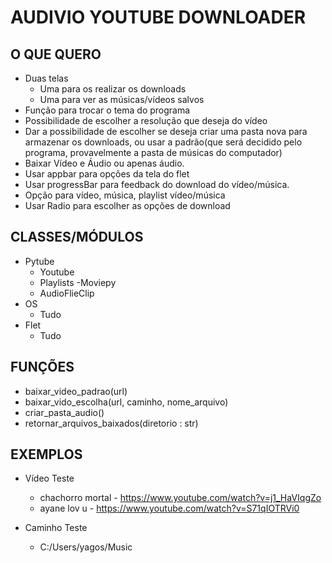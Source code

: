 # AUDIVIO YOUTUBE DOWNLOADER

## O QUE QUERO
- Duas telas
    - Uma para os realizar os downloads
    - Uma para ver as músicas/vídeos salvos
- Função para trocar o tema do programa
- Possibilidade de escolher a resolução que deseja do vídeo
- Dar a possibilidade de escolher se deseja criar uma pasta nova para armazenar os downloads, ou usar a padrão(que será decidido pelo programa, provavelmente a pasta de músicas do computador)
- Baixar Vídeo e Áudio ou apenas áudio.
- Usar appbar para opções da tela do flet
- Usar progressBar para feedback do download do vídeo/música.
- Opção para vídeo, música, playlist vídeo/música
- Usar Radio para escolher as opções de download

## CLASSES/MÓDULOS
- Pytube
    - Youtube
    - Playlists
-Moviepy
    - AudioFlieClip
- OS
    - Tudo
- Flet
    - Tudo

## FUNÇÕES
- baixar_video_padrao(url)
- baixar_vido_escolha(url, caminho, nome_arquivo)
- criar_pasta_audio()
- retornar_arquivos_baixados(diretorio : str)

## EXEMPLOS

- Vídeo Teste
    - chachorro mortal -  https://www.youtube.com/watch?v=j1_HaVIqgZo
    - ayane lov u - https://www.youtube.com/watch?v=S71qIOTRVi0

- Caminho Teste
    - C:/Users/yagos/Music